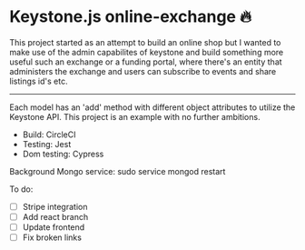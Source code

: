 # Keystone.js online-exchange 🔥

This project started as an attempt to build an online shop but I wanted to make use of the admin capabilites of keystone and build something more useful such an exchange or a funding portal, where there's an entity that administers the exchange and users can subscribe to events and share listings id's etc. 

***

Each model has an 'add' method with different object attributes to utilize the Keystone API. This project is an example with no further ambitions. 

* Build: CircleCI
* Testing: Jest
* Dom testing: Cypress


Background Mongo service: sudo service mongod restart

To do:

- [ ] Stripe integration
- [ ] Add react branch
- [ ] Update frontend
- [ ] Fix broken links